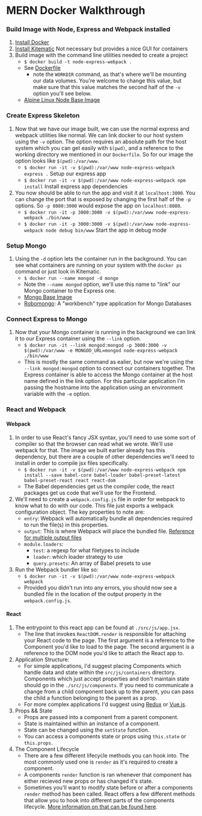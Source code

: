 # MERN Docker Walkthrough

### Build Image with Node, Express and Webpack installed
1. [Install Docker](https://docs.docker.com/engine/installation/)
1. [Install Kitematic](https://kitematic.com/) Not necessary but provides a nice GUI for containers
1. Build image with the command line utilities needed to create a project
	- `$ docker build -t node-express-webpack .`
	- See [Dockerfile](https://github.com/cleathers/MERN_DOCKER/blob/master/Dockerfile)
		- note the `WORKDIR` command, as that's where we'll be mounting our data volumes. You're welcome to change this value, but make sure that this value matches the second half of the `-v` option you'll see below.
	- [Alpine Linux Node Base Image](https://hub.docker.com/r/mhart/alpine-node-auto/)

### Create Express Skeleton
1. Now that we have our image built, we can use the normal express and webpack utilities like normal. We can link docker to our host system using the `-v` option. The option requires an absolute path for the host system which you can get easily with `$(pwd)`, and a reference to the working directory we mentioned in our `Dockerfile`. So for our image the option looks like `$(pwd):/var/www`.
	- `$ docker run -it -v $(pwd):/var/www node-express-webpack express .`  Setup our express app
	- `$ docker run -it -v $(pwd):/var/www node-express-webpack npm install`  Install express app dependencies
1. You now should be able to run the app and visit it at `localhost:3000`. You can change the port that is exposed by changing the first half of the `-p` options. So `-p 8080:3000` would expose the app on `localhost:8080`.
	- `$ docker run -it -p 3000:3000 -v $(pwd):/var/www node-express-webpack ./bin/www`
	- `$ docker run -it -p 3000:3000 -v $(pwd):/var/www node-express-webpack node debug bin/www`  Start the app in debug mode

### Setup Mongo
1. Using the `-d` option lets the container run in the background. You can see what containers are running on your system with the `docker ps` command or just look in Kitematic.
	- `$ docker run --name mongod -d mongo`
	- Note the `--name mongod` option, we'll use this name to "link" our Mongo container to the Express one.
	- [Mongo Base Image](https://hub.docker.com/_/mongo/)
	- [Robomongo](https://robomongo.org/): A "workbench" type application for Mongo Databases

### Connect Express to Mongo
1. Now that your Mongo container is running in the background we can link it to our Express container using the `--link` option.
	- `$ docker run -it --link mongod:mongod -p 3000:3000 -v $(pwd):/var/www -e MONGOD_URL=mongod node-express-webpack ./bin/www`
	- This is mostly the same command as ealier, but now we're using the `--link mongod:mongod` option to connect our containers together. The Express container is able to access the Mongo container at the host name defined in the link option. For this particular application I'm passing the hostname into the application using an environment variable with the `-e` option.

### React and Webpack
#### Webpack
1. In order to use React's fancy JSX syntax, you'll need to use some sort of compiler so that the browser can read what we wrote. We'll use webpack for that. The image we built earlier already has this dependency, but there are a couple of other dependencies we'll need to install in order to compile jsx files specifically.
	- `$ docker run -it -v $(pwd):/var/www node-express-webpack npm install --save babel-core babel-loader babel-preset-latest babel-preset-react react react-dom`
	- The Babel dependencies get us the compiler code, the react packages get us code that we'll use for the Frontend.
1. We'll need to create a `webpack.config.js` file in order for webpack to know what to do with our code. This file just exports a webpack configuration object. The key properties to note are:
	- `entry`: Webpack will automatically bundle all dependencies required to run the file(s) in this properties.
	- `output`: This is where Webpack will place the bundled file. [Reference for multiple output files](http://codyreichert.github.io/blog/2015/07/04/webpack-create-multiple-bundles-with-entry-points/)
	- `module.loaders`:
		- `test`: a regexp for what filetypes to include
		- `loader`: which loader strategy to use
		- `query.presets`: An array of Babel presets to use
1. Run the Webpack bundler like so:
	- `$ docker run -it -v $(pwd):/var/www node-express-webpack webpack`
	- Provided you didn't run into any errors, you should now see a bundled file in the location of the output property in the `webpack.config.js`.

#### React
1. The entrypoint to this react app can be found at `./src/js/app.jsx`.
	- The line that invokes `ReactDOM.render` is responsible for attaching your React code to the page. The first argument is a reference to the Component you'd like to load to the page. The second argument is a reference to the DOM node you'd like to attach the React app to.
1. Application Structure:
	- For simple applications, I'd suggest placing Components which handle data and state within the `src/js/containers` directory. Components which just accept properties and don't maintain state should go in the `./src/js/components`. If you need to communicate a change from a child component back up to the parent, you can pass the child a function belonging to the parent as a prop.
	- For more complex applications I'd suggest using [Redux](http://redux.js.org/) or [Vue.js](https://vuejs.org/).
1. Props && State
	- Props are passed into a component from a parent component.
	- State is maintained within an instance of a component.
	- State can be changed using the `setState` function.
	- You can access a components state or props using `this.state` or `this.props`.
1. The Component Lifecycle
	- There are a few different lifecycle methods you can hook into. The most commonly used one is `render` as it's required to create a component.
	- A components `render` function is ran whenever that component has either recieved new props or has changed it's state.
	- Sometimes you'll want to modify state before or after a components `render` method has been called. React offers a few different methods that allow you to hook into different parts of the components lifecycle. [More information on that can be found here](https://facebook.github.io/react/docs/react-component.html).

